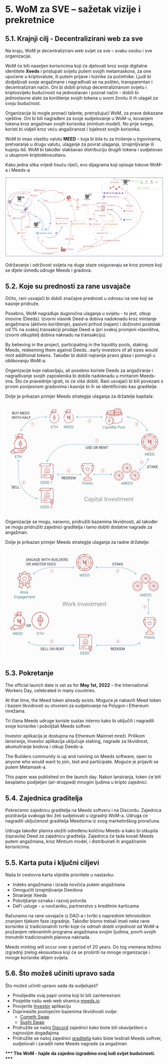 # 5. WoM za SVE – sažetak vizije i prekretnice

## 5.1. Krajnji cilj - Decentralizirani web za sve

Na kraju, WoM je decentralizirani web svijet za sve – svaku osobu i sve organizacije.

WoM će biti naseljen korisnicima koji će djelovati kroz svoje digitalne identitete **Xeeds** i pristupati svijetu putem svojih metamaskova, za one upućene u kriptovalute, ili putem prijave i lozinke za početnike. Ljudi bi dodjeljivali svoje angažmane i nagrađivali se na pošten, transparentan i decentraliziran način. Oni bi dobili pristup decentraliziranom svijetu i kriptosvijetu budućnosti na jednostavan i poznat način - dobili bi jednostavne alate za korištenje svojih tokena u svom životu ili ih ulagali za svoju budućnost.

Organizacije bi mogle pronaći talente, pretražujući WoM, za prave dokazane vještine. Oni bi bili nagrađeni za svoje sudjelovanje u WoM-u, kovanjem tokena kroz angažman svojih korisnika (mintium model). No prije svega, koristi bi vidjeli kroz veću angažiranost i lojalnost svojih korisnika.

WoM bi imao vlastitu valutu **MEED** – koja bi bila tu za trošenje u trgovinama, pretvaranje u drugu valutu, ulaganje za povrat ulaganja, iznajmljivanje ili kupnju itd. WoM bi također olakšavao distribuciju drugih tokena i sudjelovao u ukupnom kriptoekosustavu.

Kako jedna slika vrijedi tisuću riječi, evo dijagrama koji opisuje tokove WoM-a i Meeds-a

![WoM i Meeds tokovi](en/img/wom-flows.png)

Održavanje i održivost svijeta na duge staze osiguravaju se kroz poreze koji se dijele između udruge Meeds i gradova.

## 5.2. Koje su prednosti za rane usvajače

Očito, rani usvajači bi dobili značajne prednosti u odnosu na one koji se kasnije pridruže.

Posebno, WoM nagrađuje dugoročna ulaganja u svijetu - to jest, otkup imovine (Deeds). Izvorni vlasnik Deed-a dobiva nadoknadu kroz mintanje angažmana (aktivno korištenje), pasivni prihod (najam) i doživotni postotak od 1% na svakoj transakciji prodaje Deed-a (pri svakoj promjeni vlasništva, izvorni otkupitelj dobiva naknadu na transakciju).

By believing in the project, participating in the liquidity pools, staking Meeds, redeeming them against Deeds...early investors of all sizes would mint additional tokens. Također bi dobili najranije pravo glasa i pomogli u oblikovanju WoM-a.

Organizacije koje nabavljaju, ali posebno koriste Deeds za angažiranje i nagrađivanje svojih zaposlenika bi dobile nadoknadu u mintanim Meeds-ima. Što će pravednije igrati, to će više dobiti. Rani usvajači bi bili povezani s prvom povijesnom gradovima i kasnije bi ih se identificiralo kao graditelje.

Dolje je prikazan primjer Meeds strategije ulaganja za držatelje kapitala:

![Meeds investicijska strategija za vlasnike kapitala](en/img/invest-capital.png)

Organizacije se mogu, naravno, pridružiti bazenima likvidnosti, ali također se mogu pridružiti zajednici graditelja i tamo dobiti dodatne nagrade za angažman.

Dolje je prikazan primjer Meeds strategije ulaganja za radne držatelje:

![Meeds investicijska strategija za zaposlenike](en/img/invest-work.png)

## 5.3. Pokretanje

The official launch date is set as for **May 1st, 2022** – the International Workers Day, celebrated in many countries.

At that time, the Meed token already exists. Moguće je nabaviti Meed token i bazeni likvidnosti su otvoreni za sudjelovanje na Polygon i Ethereum mrežama.

Tri člana Meeds udruge koriste sustav interno kako bi uključili i nagradili svoje korisnike i poboljšali Meeds softver.

Investor aplikacija je dostupna na Ethereum Mainnet mreži. Prilikom lansiranja, Investor aplikacija uključuje staking, nagrade za likvidnost, akumuliranje bodova i otkup Deeds-a.

The Builders community is up and running on Meeds software, open to anyone who would want to join, test and participate. Moguće je prijaviti se putem Metamask-a.

This paper was published on the launch day. Nakon lansiranja, token će biti besplatno podijeljen (air-dropped) mnogim ljudima u kripto zajednici.

## 5.4. Zajednica graditelja

Pokrećemo zajednicu graditelja na Meeds softveru i na Discordu. Zajednica pozdravlja svakoga tko želi sudjelovati u izgradnji WoM-a. Udruga će nagraditi uključenost graditelja Meedsima iz svog marketinškog proračuna.

Udruga također planira uložiti određenu količinu Meeds-a kako bi otkupila (ispravila) Deed za zajednicu graditelja. Zajednica će tada kovati Meeds putem angažmana, kroz Mintium model, i distribuirati ih angažiranim korisnicima.

## 5.5. Karta puta i ključni ciljevi

Naša bi cestovna karta slijedila prioritete u nastavku:

- Indeks angažmana i izrada novčića putem angažmana
- Omogućiti iznajmljivanje Deedova
- Stvaranje Xeeda
- Poboljšanje oznaka i razvoj potvrda
- DeFi usluge - u novčaniku, partnerstvo s kreditnim karticama

Računamo na rane usvajače iz DAO-a i tvrtki s naprednim tehnološkim znanjem tijekom faze izgradnje. Također bismo trebali imati neke rane korisnike iz tradicionalnih tvrtki koje će odmah dobiti vrijednost od WoM-a pružanjem relevantnih programa angažmana svojim ljudima, povrh svojih trenutnih tradicionalnih planova naknada.

Meeds minting will occur over a period of 20 years. Do tog vremena težimo izgradnji zrelog ekosustava koji će se proširiti na mnoge organizacije i mnoge korisnike diljem svijeta.

## 5.6. Što možeš učiniti upravo sada

Što možeš učiniti upravo sada da sudjeluješ?

- Proslijedite ovaj papir onima koji bi bili zainteresirani
- Posjetite našu web web stranica [meeds.io](https://www.meeds.io/)
- Provjerite [Investor](https://meeds.io/investors) aplikaciju
- Doprinesite postojećim bazenima likvidnosti ovdje:
  - [Cometh Swap](https://swap.cometh.io/)
  - [Sushi Swap](https://sushi.com)
- Pridružite se našoj [Discord](https://discord.com/invite/hAuADSq3) zajednici kako biste bili obaviješteni o najnovijim događajima
- Pridružite se našoj zajednici [graditelja](https://meeds.io/builders) kako biste testirali Meeds softver, sudjelovali i zaradili neke Meeds nagrade za angažman

**\*\*\* The WoM - hajde da zajedno izgradimo ovaj ludi svijet budućnosti. \*\*\***